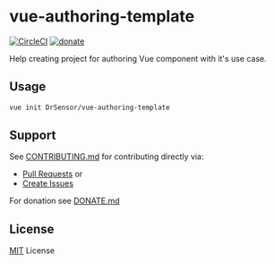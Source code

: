# vue-authoring-template
[![CircleCI](https://circleci.com/gh/DrSensor/vue-authoring-template.svg?style=shield)](https://circleci.com/gh/DrSensor/vue-authoring-template)
[![donate](https://img.shields.io/badge/$-donate-ff69b4.svg?maxAge=2592000&style=flat-square)](https://github.com/DrSensor/vue-authoring-template/blob/master/DONATE.md)

Help creating project for authoring Vue component with it's use case.

## Usage
```bash
vue init DrSensor/vue-authoring-template
```

## Support
See [CONTRIBUTING.md](https://github.com/DrSensor/vue-authoring-template/blob/master/CONTRIBUTING.md) for contributing directly via:
- [Pull Requests](https://github.com/DrSensor/vue-authoring-template/blob/master/CONTRIBUTING.md/#pull-requests) or
- [Create Issues](https://github.com/DrSensor/vue-authoring-template/blob/master/CONTRIBUTING.md/#create-issues)

For donation see [DONATE.md](https://github.com/DrSensor/vue-authoring-template/blob/master/DONATE.md)

## License
[MIT](https://github.com/DrSensor/vue-authoring-template/blob/master/LICENSE) License